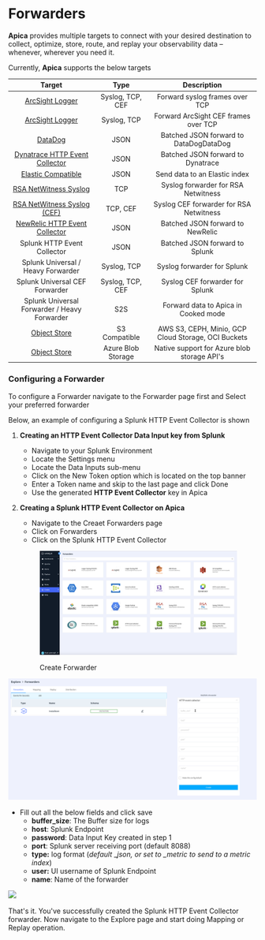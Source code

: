 # Forwarders

**Apica** provides multiple targets to connect with your desired destination to collect, optimize, store, route, and replay your observability data – whenever, wherever you need it.&#x20;

Currently, **Apica** supports the below targets

|                                                        Target                                                       |        Type        |                     Description                     |
| :-----------------------------------------------------------------------------------------------------------------: | :----------------: | :-------------------------------------------------: |
|                [ArcSight Logger](https://logflow-docs.logiq.ai/security-monitor-forwarding/arc-sight)               |  Syslog, TCP, CEF  |            Forward syslog frames over TCP           |
|                [ArcSight Logger](https://logflow-docs.logiq.ai/security-monitor-forwarding/arc-sight)               |     Syslog, TCP    |         Forward ArcSight CEF frames over TCP        |
|              [DataDog](https://logflow-docs.logiq.ai/forwarding-to-monitoring-tools/datadog-forwarding)             |        JSON        |        Batched JSON forward to DataDogDataDog       |
| [Dynatrace HTTP Event Collector](https://logflow-docs.logiq.ai/forwarding-to-monitoring-tools/dynatrace-forwarding) |        JSON        |          Batched JSON forward to Dynatrace          |
|     [Elastic Compatible](https://logflow-docs.logiq.ai/forwarding-to-monitoring-tools/elasticsearch-forwarding)     |        JSON        |            Send data to an Elastic index            |
|          [RSA NetWitness Syslog](https://logflow-docs.logiq.ai/security-monitor-forwarding/rsa-new-witness)         |         TCP        |         Syslog forwarder for RSA Netwitness         |
|       [RSA NetWitness Syslog (CEF)](https://logflow-docs.logiq.ai/security-monitor-forwarding/rsa-new-witness)      |      TCP, CEF      |       Syslog CEF forwarder for RSA Netwitness       |
|  [NewRelic HTTP Event Collector](https://logflow-docs.logiq.ai/forwarding-to-monitoring-tools/new-relic-forwarding) |        JSON        |           Batched JSON forward to NewRelic          |
|                                             Splunk HTTP Event Collector                                             |        JSON        |            Batched JSON forward to Splunk           |
|                                         Splunk Universal  / Heavy Forwarder                                         |     Syslog, TCP    |             Syslog forwarder for Splunk             |
|                                            Splunk Universal CEF Forwarder                                           |  Syslog, TCP, CEF  |           Syslog CEF forwarder for Splunk           |
|                                     Splunk Universal Forwarder / Heavy Forwarder                                    |         S2S        |       Forward data to Apica in Cooked mode       |
|                 [Object Store ](https://logflow-docs.logiq.ai/object-store-forwarding/s3-compatible)                |    S3 Compatible   | AWS S3, CEPH, Minio, GCP Cloud Storage, OCI Buckets |
|               [Object Store](https://logflow-docs.logiq.ai/object-store-forwarding/azure-blob-storage)              | Azure Blob Storage |     Native support for Azure blob storage API's     |

### Configuring a Forwarder

To configure a Forwarder navigate to the Forwarder page first and Select your preferred forwarder

Below, an example of configuring a Splunk HTTP Event Collector is shown

1.  **Creating an HTTP Event Collector Data Input key from Splunk**

    * Navigate to your Splunk Environment&#x20;
    * Locate the Settings menu
    * Locate the Data Inputs sub-menu
    * Click on the New Token option which is located on the top banner
    * Enter a Token name and skip to the last page and click Done&#x20;
    * Use the generated **HTTP Event Collector** key in Apica


2.  **Creating a Splunk HTTP Event Collector on Apica**

    * Navigate to the Creaet Forwarders page
    * Click on Forwarders
    * Click on the Splunk HTTP Event Collector



    <figure><img src="../.gitbook/assets/Screen Shot 2023-01-02 at 5.31.52 PM.png" alt=""><figcaption><p>Create Forwarder</p></figcaption></figure>

![](<../.gitbook/assets/Screenshot from 2022-07-15 18-18-28.png>)

* Fill out all the below fields and click save
  * **buffer\_size**: The Buffer size for logs
  * **host**: Splunk Endpoint
  * **password**: Data Input Key created in step 1
  * **port**: Splunk server receiving port (default 8088)
  * **type:** log format (_default_ \__json, or set to \_metric to send to a metric index_)
  * **user:** UI username of Splunk Endpoint
  * **name**: Name of the forwarder&#x20;

![](<../.gitbook/assets/2022-07-15\_18-42 (1).png>)

That's it. You've successfully created the Splunk HTTP Event Collector forwarder. Now navigate to the Explore page and start doing Mapping or Replay operation.&#x20;
